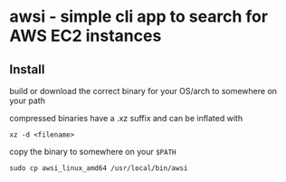 # awsi - simple cli app to search for AWS EC2 instances





## Install

build or download the correct binary for your OS/arch to somewhere on your path

compressed binaries have a .xz suffix and can be inflated with
```
xz -d <filename>
```

copy the binary to somewhere on your `$PATH`
```shell
sudo cp awsi_linux_amd64 /usr/local/bin/awsi
```
